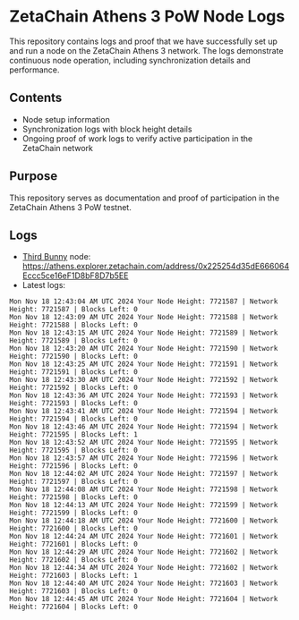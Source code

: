 # ZetaChain Athens 3 PoW Node Logs
This repository contains logs and proof that we have successfully set up and run a node on the ZetaChain Athens 3 network. The logs demonstrate continuous node operation, including synchronization details and performance.

## Contents
- Node setup information
- Synchronization logs with block height details
- Ongoing proof of work logs to verify active participation in the ZetaChain network

## Purpose
This repository serves as documentation and proof of participation in the ZetaChain Athens 3 PoW testnet.

## Logs

- [Third Bunny](https://thirdbunny.xyz/) node: https://athens.explorer.zetachain.com/address/0x225254d35dE666064Eccc5ce16eF1D8bF8D7b5EE
- Latest logs:
```
Mon Nov 18 12:43:04 AM UTC 2024 Your Node Height: 7721587 | Network Height: 7721587 | Blocks Left: 0
Mon Nov 18 12:43:09 AM UTC 2024 Your Node Height: 7721588 | Network Height: 7721588 | Blocks Left: 0
Mon Nov 18 12:43:15 AM UTC 2024 Your Node Height: 7721589 | Network Height: 7721589 | Blocks Left: 0
Mon Nov 18 12:43:20 AM UTC 2024 Your Node Height: 7721590 | Network Height: 7721590 | Blocks Left: 0
Mon Nov 18 12:43:25 AM UTC 2024 Your Node Height: 7721591 | Network Height: 7721591 | Blocks Left: 0
Mon Nov 18 12:43:30 AM UTC 2024 Your Node Height: 7721592 | Network Height: 7721592 | Blocks Left: 0
Mon Nov 18 12:43:36 AM UTC 2024 Your Node Height: 7721593 | Network Height: 7721593 | Blocks Left: 0
Mon Nov 18 12:43:41 AM UTC 2024 Your Node Height: 7721594 | Network Height: 7721594 | Blocks Left: 0
Mon Nov 18 12:43:46 AM UTC 2024 Your Node Height: 7721594 | Network Height: 7721595 | Blocks Left: 1
Mon Nov 18 12:43:52 AM UTC 2024 Your Node Height: 7721595 | Network Height: 7721595 | Blocks Left: 0
Mon Nov 18 12:43:57 AM UTC 2024 Your Node Height: 7721596 | Network Height: 7721596 | Blocks Left: 0
Mon Nov 18 12:44:02 AM UTC 2024 Your Node Height: 7721597 | Network Height: 7721597 | Blocks Left: 0
Mon Nov 18 12:44:08 AM UTC 2024 Your Node Height: 7721598 | Network Height: 7721598 | Blocks Left: 0
Mon Nov 18 12:44:13 AM UTC 2024 Your Node Height: 7721599 | Network Height: 7721599 | Blocks Left: 0
Mon Nov 18 12:44:18 AM UTC 2024 Your Node Height: 7721600 | Network Height: 7721600 | Blocks Left: 0
Mon Nov 18 12:44:24 AM UTC 2024 Your Node Height: 7721601 | Network Height: 7721601 | Blocks Left: 0
Mon Nov 18 12:44:29 AM UTC 2024 Your Node Height: 7721602 | Network Height: 7721602 | Blocks Left: 0
Mon Nov 18 12:44:34 AM UTC 2024 Your Node Height: 7721602 | Network Height: 7721603 | Blocks Left: 1
Mon Nov 18 12:44:40 AM UTC 2024 Your Node Height: 7721603 | Network Height: 7721603 | Blocks Left: 0
Mon Nov 18 12:44:45 AM UTC 2024 Your Node Height: 7721604 | Network Height: 7721604 | Blocks Left: 0
```

